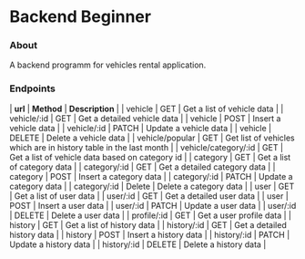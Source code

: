 # Backend Beginner

### About
A backend programm for vehicles rental application.

### Endpoints
| **url** | **Method** | **Description** |
| vehicle | GET | Get a list of vehicle data |
| vehicle/:id | GET | Get a detailed vehicle data |
| vehicle | POST | Insert a vehicle data |
| vehicle/:id | PATCH | Update a vehicle data |
| vehicle | DELETE | Delete a vehicle data |
| vehicle/popular | GET | Get list of vehicles which are in history table in the last month |
| vehicle/category/:id | GET | Get a list of vehicle data based on category id |
| category | GET | Get a list of category data |
| category/:id | GET | Get a detailed category data |
| category | POST | Insert a category data |
| category/:id | PATCH | Update a category data |
| category/:id | Delete | Delete a category data |
| user | GET | Get a list of user data |
| user/:id | GET | Get a detailed user data |
| user | POST | Insert a user data |
| user/:id | PATCH | Update a user data |
| user/:id | DELETE | Delete a user data |
| profile/:id | GET | Get a user profile data |
| history | GET | Get a list of history data |
| history/:id | GET | Get a detailed history data |
| history | POST | Insert a history data |
| history/:id | PATCH | Update a history data |
| history/:id | DELETE | Delete a history data |
